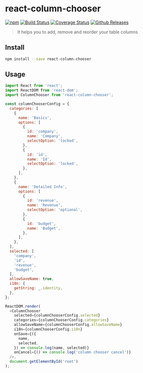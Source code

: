 # react-column-chooser
[![npm](https://img.shields.io/npm/v/react-column-chooser.svg)](https://www.npmjs.com/package/react-column-chooser)
[![Build Status](https://travis-ci.org/yaoyao-ict/react-column-chooser.svg?branch=master)](https://travis-ci.org/yaoyao-ict/react-column-chooser)
[![Coverage Status](https://coveralls.io/repos/github/yaoyao-ict/react-column-chooser/badge.svg)](https://coveralls.io/github/yaoyao-ict/react-column-chooser)
[![Github Releases](https://img.shields.io/github/downloads/atom/atom/latest/total.svg)](https://github.com/yaoyao-ict/react-column-chooser)

>It helps you to add, remove and reorder your table columns

## Install
```bash
npm install --save react-column-chooser
```

## Usage
```javascript
import React from 'react';
import ReactDOM from 'react-dom';
import ColumnChooser from 'react-column-chooser';

const columnChooserConfig = {
  categories: [
    {
      name: 'Basics',
      options: [
        {
          id: 'company',
          name: 'Company',
          selectOption: 'locked',
        },
        {
          id: 'id',
          name: 'Id',
          selectOption: 'locked',
        },
      ],
    },
    {
      name: 'Detailed Info',
      options: [
        {
          id: 'revenue',
          name: 'Revenue',
          selectOption: 'optional',
        },
        {
          id: 'budget',
          name: 'Budget',
        },
      ],
    },
  ],
  selected: [
    'company',
    'id',
    'revenue',
    'budget',
  ],
  allowSaveName: true,
  i18n: {
    getString: _.identity,
  },
};

ReactDOM.render(
  <ColumnChooser 
    selected={columnChooserConfig.selected}
    categories={columnChooserConfig.categories}
    allowSaveName={columnChooserConfig.allowSaveName}
    i18n={columnChooserConfig.i18n}
    onSave={({
      name,
      selected,
    }) => console.log(name, selected)}
    onCancel={() => console.log('column chooser cancel')}
  />,
  document.getElementById('root')
);
```